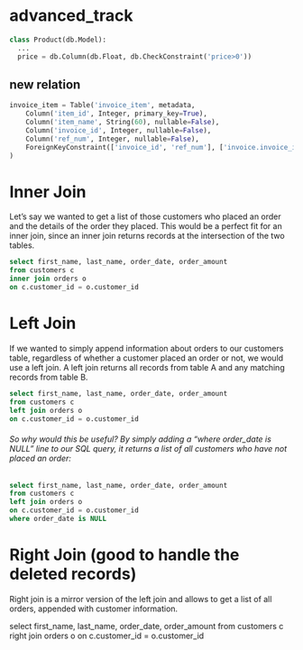 # advanced_track

```python
class Product(db.Model):
  ...
  price = db.Column(db.Float, db.CheckConstraint('price>0'))

```


## new relation

```python
invoice_item = Table('invoice_item', metadata,
    Column('item_id', Integer, primary_key=True),
    Column('item_name', String(60), nullable=False),
    Column('invoice_id', Integer, nullable=False),
    Column('ref_num', Integer, nullable=False),
    ForeignKeyConstraint(['invoice_id', 'ref_num'], ['invoice.invoice_id', 'invoice.ref_num'])
)

```


# Inner Join
Let’s say we wanted to get a list of those customers who placed an order and the details of the order they placed. This would be a perfect fit for an inner join, since an inner join returns records at the intersection of the two tables.
```SQL
select first_name, last_name, order_date, order_amount
from customers c
inner join orders o
on c.customer_id = o.customer_id
```

# Left Join
If we wanted to simply append information about orders to our customers table, regardless of whether a customer placed an order or not, we would use a left join. A left join returns all records from table A and any matching records from table B.

```SQL
select first_name, last_name, order_date, order_amount
from customers c
left join orders o
on c.customer_id = o.customer_id
```


###### So why would this be useful? By simply adding a “where order_date is NULL” line to our SQL query, it returns a list of all customers who have not placed an order:

```SQL
select first_name, last_name, order_date, order_amount
from customers c
left join orders o
on c.customer_id = o.customer_id
where order_date is NULL
```

# Right Join (good to handle the deleted records)
Right join is a mirror version of the left join and allows to get a list of all orders, appended with customer information.

select first_name, last_name, order_date, order_amount
from customers c
right join orders o
on c.customer_id = o.customer_id
